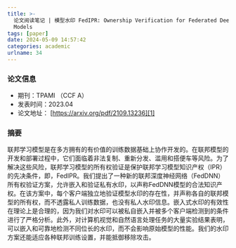 ```yaml
---
title: >-
  论文阅读笔记 | 模型水印 FedIPR: Ownership Verification for Federated Deep Neural Network
  Models
tags: [paper]
date: 2024-05-09 14:57:42
categories: academic
urlname: 34
---
```


### 论文信息

- 期刊：TPAMI （CCF A）
- 发表时间：2023.04
- 论文地址： [https://arxiv.org/pdf/2109.13236][1]

### 摘要

联邦学习模型是在多方拥有的有价值的训练数据基础上协作开发的。在联邦模型的开发和部署过程中，它们面临着非法复制、重新分发、滥用和搭便车等风险。为了解决这些风险，联邦学习模型的所有权验证是保护联邦学习模型知识产权（IPR）的先决条件，即，FedIPR。我们提出了一种新的联邦深度神经网络（FedDNN）所有权验证方案，允许嵌入和验证私有水印，以声称FedDNN模型的合法知识产权。在该方案中，每个客户端独立地验证模型水印的存在性，并声称各自的联邦模型的所有权，而不透露私人训练数据，也没有私人水印信息。嵌入式水印的有效性在理论上是合理的，因为我们对水印可以被私自嵌入并被多个客户端检测到的条件进行了严格分析。此外，对计算机视觉和自然语言处理任务的大量实验结果表明，可以嵌入和可靠地检测不同位长的水印，而不会影响原始模型的性能。我们的水印方案还能适应各种联邦训练设置，并能抵御移除攻击。




















[1]: https://arxiv.org/pdf/2109.13236